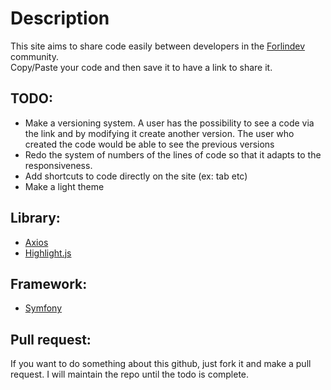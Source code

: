 # Description
This site aims to share code easily between developers in the [Forlindev](https://discord.gg/yrAVgBYRTx) community.<br>
Copy/Paste your code and then save it to have a link to share it.

## TODO: 
- Make a versioning system. A user has the possibility to see a code via the link and by modifying it create another version. The user who created the code would be able to see the previous versions
- Redo the system of numbers of the lines of code so that it adapts to the responsiveness.
- Add shortcuts to code directly on the site (ex: tab etc)
- Make a light theme

## Library: 
- [Axios](https://github.com/axios/axios)
- [Highlight.js](https://github.com/highlightjs/highlight.js/)

## Framework:
- [Symfony](https://github.com/symfony/symfony)

## Pull request:
If you want to do something about this github, just fork it and make a pull request. I will maintain the repo until the todo is complete.
